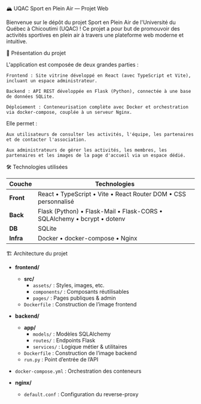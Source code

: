 🏔️ UQAC Sport en Plein Air — Projet Web

Bienvenue sur le dépôt du projet Sport en Plein Air de l'Université du Québec à Chicoutimi (UQAC) !
Ce projet a pour but de promouvoir des activités sportives en plein air à travers une plateforme web moderne et intuitive.


🌟 Présentation du projet

L'application est composée de deux grandes parties :

    Frontend : Site vitrine développé en React (avec TypeScript et Vite), incluant un espace administrateur.

    Backend : API REST développée en Flask (Python), connectée à une base de données SQLite.

    Déploiement : Conteneurisation complète avec Docker et orchestration via docker-compose, couplée à un serveur Nginx.

Elle permet :

    Aux utilisateurs de consulter les activités, l'équipe, les partenaires et de contacter l'association.

    Aux administrateurs de gérer les activités, les membres, les partenaires et les images de la page d'accueil via un espace dédié.

🛠️ Technologies utilisées


| Couche     | Technologies                                                             |
|------------|---------------------------------------------------------------------------|
| **Front**  | React • TypeScript • Vite • React Router DOM • CSS personnalisé          |
| **Back**   | Flask (Python) • Flask-Mail • Flask-CORS • SQLAlchemy • bcrypt • dotenv  |
| **DB**     | SQLite                                                                    |
| **Infra**  | Docker • docker-compose • Nginx   


🏗️ Architecture du projet

- **frontend/**
  - **src/**
    - `assets/` : Styles, images, etc.
    - `components/` : Composants réutilisables
    - `pages/` : Pages publiques & admin
  - `Dockerfile` : Construction de l’image frontend

- **backend/**
  - **app/**
    - `models/` : Modèles SQLAlchemy
    - `routes/` : Endpoints Flask
    - `services/` : Logique métier & utilitaires
  - `Dockerfile` : Construction de l’image backend
  - `run.py` : Point d’entrée de l’API

- `docker-compose.yml` : Orchestration des conteneurs

- **nginx/**
  - `default.conf` : Configuration du reverse-proxy


